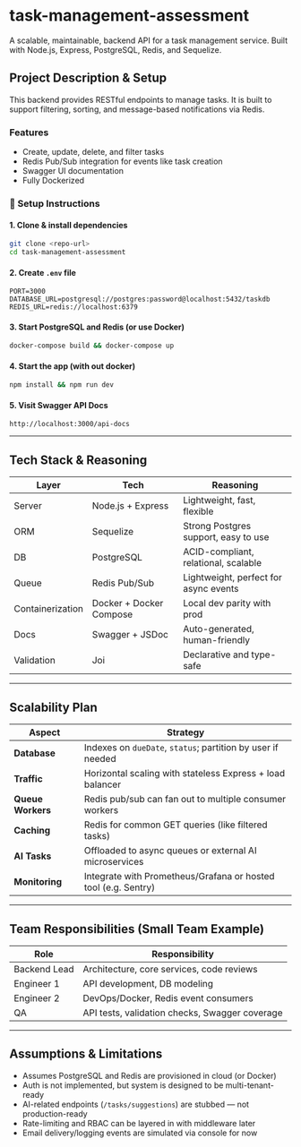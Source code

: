 # task-management-assessment

A scalable, maintainable, backend API for a task management service. Built with Node.js, Express, PostgreSQL, Redis, and Sequelize.

## Project Description & Setup

This backend provides RESTful endpoints to manage tasks. It is built to support filtering, sorting, and message-based notifications via Redis.

### Features
- Create, update, delete, and filter tasks
- Redis Pub/Sub integration for events like task creation
- Swagger UI documentation
- Fully Dockerized

### 🔧 Setup Instructions

#### 1. Clone & install dependencies
```bash
git clone <repo-url>
cd task-management-assessment
```

#### 2. Create `.env` file
```env
PORT=3000
DATABASE_URL=postgresql://postgres:password@localhost:5432/taskdb
REDIS_URL=redis://localhost:6379
```

#### 3. Start PostgreSQL and Redis (or use Docker)
```bash
docker-compose build && docker-compose up
```

#### 4. Start the app (with out docker)
```bash
npm install && npm run dev
```

#### 5. Visit Swagger API Docs
```
http://localhost:3000/api-docs
```

---

## Tech Stack & Reasoning

| Layer            | Tech                       | Reasoning |
|------------------|----------------------------|-----------|
| Server           | Node.js + Express          | Lightweight, fast, flexible |
| ORM              | Sequelize                  | Strong Postgres support, easy to use |
| DB               | PostgreSQL                 | ACID-compliant, relational, scalable |
| Queue            | Redis Pub/Sub              | Lightweight, perfect for async events |
| Containerization | Docker + Docker Compose    | Local dev parity with prod |
| Docs             | Swagger + JSDoc            | Auto-generated, human-friendly |
| Validation       | Joi                 | Declarative and type-safe |

---

## Scalability Plan

| Aspect              | Strategy |
|---------------------|----------|
| **Database**        | Indexes on `dueDate`, `status`; partition by user if needed |
| **Traffic**         | Horizontal scaling with stateless Express + load balancer |
| **Queue Workers**   | Redis pub/sub can fan out to multiple consumer workers |
| **Caching**         | Redis for common GET queries (like filtered tasks) |
| **AI Tasks**        | Offloaded to async queues or external AI microservices |
| **Monitoring**      | Integrate with Prometheus/Grafana or hosted tool (e.g. Sentry) |

---

## Team Responsibilities (Small Team Example)

| Role         | Responsibility |
|--------------|----------------|
| Backend Lead | Architecture, core services, code reviews |
| Engineer 1   | API development, DB modeling |
| Engineer 2   | DevOps/Docker, Redis event consumers |
| QA           | API tests, validation checks, Swagger coverage |

---

## Assumptions & Limitations

- Assumes PostgreSQL and Redis are provisioned in cloud (or Docker)
- Auth is not implemented, but system is designed to be multi-tenant-ready
- AI-related endpoints (`/tasks/suggestions`) are stubbed — not production-ready
- Rate-limiting and RBAC can be layered in with middleware later
- Email delivery/logging events are simulated via console for now

